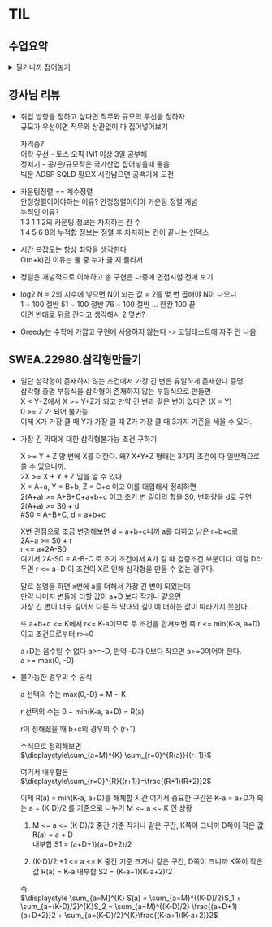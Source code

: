 # TIL


## 수업요약

<details>
<summary>필기니까 접어놓기</summary>

<!-- summary 아래 한칸 공백 두어야함 -->

### 어제 리뷰
- 버블 정렬  
  ```python
  def BubbleSort(a, N) : 	# 정렬할 List, N 원소 수
    for i in range(N-1, 0, -1) : # 범위의 끝 위치
        for j in range(i) :		# 비교할 왼쪽 원소 인덱스 j
            if a[j] > a[j+1] :
                a[j], a[j+1] = a[j+1], a[j]
  ```
  횟수에 대한 for문이 가장 바깥에 (N-1, 0, -1)로 존재함

- gravity
  ``` python
  '''
  9
  7 4 2 0 0 6 0 7 0
  => 7
  9
  4 2 0 0 7 6 0 7 0
  => 5
  '''
  
  N = int(input())
  box = list(map(int, input().split()))
  
  max_v = 0
  for i in range(N-1):
      cnt = 0         # i박스 오른쪽(i+1~N-1)에 더 낮은 박스 개수 (낙차)
      for j in range(i+1, N):
          if box[i] > box[j]:
              cnt += 1    # 더 낮은 박스면 낙차 추가
      if max_v < cnt:
          max_v = cnt
  print(max_v)
  ```    

### 카운팅 정렬
- 항목들의 순서를 결정하기 위해 집합에 각 항목이 몇 개씩 있는지 세는 작업을 해  
  **선형 시간에 정렬하는 효율적인 알고리즘**
- 제한 사항
  - 정수나 정수로 표현 가능한 자료에 대해서만 가능(인덱스를 활용)
  - 카운트를 위한 공간을 할당하려면 집합 내의 가장 큰 정수를 알아야 함
- 시간 복잡도 : O(n+k) n은 len(list), k는 max of 정수

- 만드는 법
  1. 인덱스 = 리스트의 값, 밸류 = 그 값의 갯수의 개념으로 새로운 count 리스트를 만들기 #길이는 max(list)+1
  2. 누적합의 형태로 count 리스트를 바꾼다 (위치 정보로 변형)
  3. 원래 리스트에서 거꾸로 훑으면서 그 밸류의 count 리스트의 밸류에 해당하는 번째에 넣고 -1
  
  예를 들어, 001233344 형태로 정렬하고 싶은 012433043 따위의 리스트가 있다면
  [2, 1, 3, 2]의 새 리스트를 만들고
  [2, 3, 7, 9]로 변형 한 뒤에
  012433043을 뒤에서부터 순회하며 해당하는 밸류의 인덱스의 값을 받아
  새 리스트에 넣는다. 그 값의 -1의 인덱스에 해당하는 곳에.

- 왜 2, 1 ,3 ,2에서 바로 제작하지 않는가??  
  안정정렬을 하려고! 같은 값이여도 뒤에 있는 값이 뒤에 적히게

### 완전 검색
- Baby-gin Game  
  0~9 숫자 카드가 있고 임의의 카드 6장을 뽑았을 때  
  3장의 카드가 연속적일 경우 run  
  3장의 카드가 같을 경우 triplet  
  6장의 카드가 run triplet으로만 구성되면 baby-gin   
  6자리 숫자를 받아 baby-gin 판단하는 프로그램 작성해봐
  
- Exaustive Search 완전 검색  
  가능한 모든 경우의 수를 나열해서 확인하는 기법  
  Brute-force 혹은 generate-and-test 기법이라고도 불린다
  경우의 수가 작을 때 유용  
  수행 속도는 느리고 해답을 찾아내지 못할 확률이 작다  

- 고려할 수 있는 모든 경우의 수 생성하고 테스트
  
- Permutation 순열
  - nPr 서로 다른 것들 중 한 줄로 나열하는 것
  - n!/(n-r)!
  ```python
  arr = [2, 3, 7]
  for i1 in range(3):
    for i2 in range(3):
      if i2 != i1:
        for i3 in range(3):
          if i3 != i1 and i3 != i2:
            print(arr[i1], arr[i2], arr[i3])
  ```
  - for문 구현은 n이 커지면 for*n이 되어야함



### Greedy 탐욕 알고리즘 
- 최적해를 구하는 데 사용하는 근시안적인 방법  
  그 순간에 최적이라고 생각되는 것을 선택해 나가는 방식  
  하지만 각 지역적으로는 최적이어도 그 최종적인 최적이라는 보장은?  

- 거스름돈 문제?
- Baby-gin greedy 구현
  ```python
  num = 456789 #6자리 수
  c = [0]*12 #카운트 리스트

  for _ in range(6):
    c[num%10]+=1 #1의 자리를 알아낸 연산
    num//=10     #1의 자리를 제거한 연산
  
  i = 0
  tri = run = 0

  while i < 10:
    if c[i] >=3 #triplet 조사 후 데이터 삭제
      c[i] -= 3
      tri +=1
      continue #같은 자리 한 번 더 볼 수 있다 while로 돌아감
    if c[i] >=1 and c[i+1] >= 1 and c[i+2] >=1 :
    # run 조사 후 데이터 삭제
    # c를 12까지 만든 이유. 더미 2칸을 더 넣어서 인덱스 오류 방지
    # 오류 방지용 조건을 추가하거나 한 줄 늘리는 것보다 간단한 방법
      c[i] -= 1
      c[i+1] -= 1
      c[i+2] -= 1
      run += 1
      continue
    i+=1

  if run + tri ==2 :
    print('baby-gin')
  else:
    print('lose')
  ```
- 자주 실수하는 오답 정렬  
- 이 경우는 123123을 112233으로 바꿔서 알 수 없다  
 

</details>

## 강사님 리뷰
- 취업 방향을 정하고 싶다면 직무와 규모의 우선을 정하자  
  규모가 우선이면 직무와 상관없이 다 집어넣어보기  

  자격증?  
  어학 우선 - 토스 오픽 IM1 이상 3일 공부해  
  정처기 - 공/은/규모작은 국가산업  집어넣을때 좋음  
  빅분
  ADSP SQLD 필요X 시간남으면 공백기에 도전

- 카운팅정렬 == 계수정렬  
  안정정렬이어야하는 이유?  안정정렬이어야 카운팅 정렬 개념  
  누적인 이유?  
  1 3 1 1 2의 카운팅 정보는 차지하는 칸 수  
  1 4 5 6 8의 누적합 정보는 정렬 후 차지하는 칸이 끝나는 인덱스  

- 시간 복잡도는 항상 최악을 생각한다  
  O(n+k)인 이유는 둘 중 누가 클 지 몰라서  

- 정렬은 개념적으로 이해하고 손 구현은 나중에 면접시험 전에 보기  

- log2 N = 2의 지수에 넣으면 N이 되는 값 = 2를 몇 번 곱해야 N이 나오니    
  1 ~ 100 절반 51 ~ 100 절반 76 ~ 100 절반 ... 한칸 100 끝  
  이면 반대로 뒤로 간다고 생각해서 2 몇번?  

- Greedy는 수학에 가깝고 구현에 사용하지 않는다 -> 코딩테스트에 자주 안 나옴

  


## SWEA.22980.삼각형만들기

- 일단 삼각형이 존재하지 않는 조건에서 가장 긴 변은 유일하게 존재한다 증명  
  삼각형 증명 부등식을 삼각형이 존재하지 않는 부등식으로 만들면  
  X < Y+Z에서  X >= Y+Z가 되고 만약 긴 변과 같은 변이 있다면 (X = Y)  
  0 >= Z 가 되어 불가능  
  이제 X가 가장 클 때 Y가 가장 클 때 Z가 가장 클 때 3가지 기준을 세울 수 있다.    

- 가장 긴 막대에 대한 삼각형불가능 조건 구하기
  
  X >= Y + Z 양 변에 X를 더한다. 왜? X+Y+Z 형태는 3가지 조건에 다 일반적으로 쓸 수 있으니까.  
  2X >= X + Y + Z 임을 알 수 있다.  
  X = A+a, Y = B+b, Z = C+c 이고 이를 대입해서 정리하면   
  2(A+a) >= A+B+C+a+b+c 이고 초기 변 길이의 합을 S0, 변화량을 d로 두면  
  2(A+a) >= S0 + d  
  #S0 = A+B+C, d = a+b+c  

  X변 관점으로 조금 변경해보면
  d = a+b+c니까 a를 더하고 남은 r=b+c로  
  2A+a >= S0 + r  
  r <= a+2A-S0  
  여기서 2A-S0 = A-B-C 로 초기 조건에서 A가 길 때 검증조건 부분이다.
  이걸 D라 두면
  r <= a+D 이 조건이 X로 인해 삼각형을 만들 수 없는 경우다.  

  말로 설명을 하면 x변에 a를 더해서 가장 긴 변이 되었는데  
  만약 나머지 변들에 더할 값이 a+D 보다 작거나 같으면  
  가장 긴 변이 너무 길어서 다른 두 막대의 길이에 더하는 값이 따라가지 못한다.  

  또 a+b+c <= K에서 r<= K-a이므로 두 조건을 합쳐보면 
  즉 r <= min(K-a, a+D)이고 조건으로부터 r>=0   

  a+D는 음수일 수 없다 a>=-D, 만약 -D가 0보다 작으면 a>=0이어야 한다.  
  a >= max(0, -D) 

- 불가능한 경우의 수 공식  

  a 선택의 수는 max(0,-D) = M ~ K

  r 선택의 수는 0 ~ min(K-a, a+D) = R(a)

  r이 정해졌을 때 b+c의 경우의 수 (r+1)

  수식으로 정리해보면  
   $\displaystyle\sum_{a=M}^{K} \sum_{r=0}^{R(a)}{(r+1)}$

  여기서 내부합은  
   $\displaystyle\sum_{r=0}^{R}{(r+1)}=\frac{(R+1)(R+2)}2$

  이제 R(a) = min(K-a, a+D)를 해체할 시간
  여기서 중요한 구간은 K-a = a+D가 되는 a = (K-D)/2 를 기준으로 나누기
  M <= a <= K 인 상황

  1) M <= a <= (K-D)/2
  중간 기준 작거나 같은 구간, K쪽이 크니까 D쪽이 작은 값
  R(a) = a + D  
  내부합 S1 = (a+D+1)(a+D+2)/2


  2) (K-D)/2 +1 <= a <= K
  중간 기준 크거나 같은 구간, D쪽이 크니까 K쪽이 작은 값
  R(a) = K-a
  내부합 S2 = (K-a+1)(K-a+2)/2

  즉   
  $\displaystyle \sum_{a=M}^{K} S(a) = \sum_{a=M}^{(K-D)/2}S_1 + \sum_{a=(K-D)/2}^{K}S_2 = \sum_{a=M}^{(K-D)/2} \frac{(a+D+1)(a+D+2)}2 + \sum_{a=(K-D)/2}^{K}\frac{(K-a+1)(K-a+2)}2$










  





  
